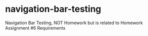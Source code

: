 # navigation-bar-testing
Navigation Bar Testing, NOT Homework but is related to Homework Assignment #6 Requirements
